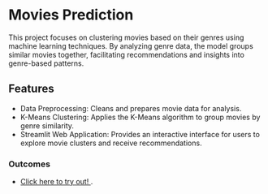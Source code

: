 # Movies Prediction
This project focuses on clustering movies based on their genres using machine learning techniques. By analyzing genre data, the model groups similar movies together, facilitating recommendations and insights into genre-based patterns.

## Features
* Data Preprocessing: Cleans and prepares movie data for analysis.
* K-Means Clustering: Applies the K-Means algorithm to group movies by genre similarity.
* Streamlit Web Application: Provides an interactive interface for users to explore movie clusters and receive recommendations.

### Outcomes
* <a href="https://movies-predictor.streamlit.app/">Click here to try out! </a>.
